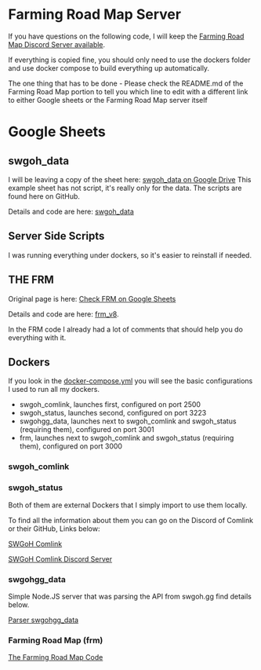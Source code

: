 # Farming Road Map Server

If you have questions on the following code, I will keep the [Farming Road Map Discord Server available](https://discord.com/invite/ZaUcdrY).

If everything is copied fine, you should only need to use the dockers folder and use docker compose to build everything up automatically.

The one thing that has to be done - Please check the README.md of the Farming Road Map portion to tell you which line to edit with a different link to either Google sheets or the Farming Road Map server itself

# Google Sheets
## swgoh_data

I will be leaving a copy of the sheet here: [swgoh_data on Google Drive](https://docs.google.com/spreadsheets/d/1zHIjplw9ljgPoQL4Y06h3b9zR0GGqGHP5u88BXjnyNI/copy)
This example sheet has not script, it's really only for the data. The scripts are found here on GitHub.

Details and code are here: [swgoh_data](https://github.com/psytor/frm_v8/tree/main/google_sheets/swgoh-data)

## Server Side Scripts

I was running everything under dockers, so it's easier to reinstall if needed.

## THE FRM

Original page is here: [Check FRM on Google Sheets](https://docs.google.com/spreadsheets/d/1GuPkazIPuqtGjEwTYD2Y6HTYw34OHLRrvfeNiIbrA4c/copy)

Details and code are here: [frm_v8](https://github.com/psytor/frm_v8/tree/main/google_sheets/frm).

In the FRM code I already had a lot of comments that should help you do everything with it.

## Dockers

If you look in the [docker-compose.yml](https://github.com/psytor/frm_v8/tree/main/dockers/docker-compose.yml) you will see the basic configurations I used to run all my dockers.

 - swgoh_comlink, launches first, configured on port 2500
 - swgoh_status, launches second, configured on port 3223
 - swgohgg_data, launches next to swgoh_comlink and swgoh_status (requiring them), configured on port 3001
 - frm, launches next to swgoh_comlink and swgoh_status (requiring them), configured on port 3000

### swgoh_comlink
### swgoh_status

Both of them are external Dockers that I simply import to use them locally.

To find all the information about them you can go on the Discord of Comlink or their GitHub, Links below:

[SWGoH Comlink](https://github.com/swgoh-utils/swgoh-comlink)

[SWGoH Comlink Discord Server](https://discord.com/invite/zs3DwRrXQP)

### swgohgg_data

Simple Node.JS server that was parsing the API from swgoh.gg find details below.

[Parser swgohgg_data](https://github.com/psytor/frm_v8/tree/main/dockers/swgohgg_data)

### Farming Road Map (frm)

[The Farming Road Map Code](https://github.com/psytor/frm_v8/tree/main/dockers/frm)

